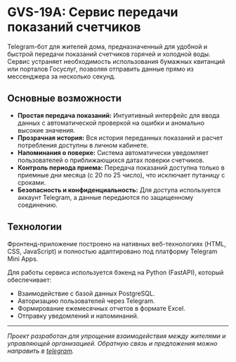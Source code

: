 # GVS-19A: Сервис передачи показаний счетчиков

Telegram-бот для жителей дома, предназначенный для удобной и быстрой передачи показаний счетчиков горячей и холодной воды. Сервис устраняет необходимость использования бумажных квитанций или порталов Госуслуг, позволяя отправить данные прямо из мессенджера за несколько секунд.

## Основные возможности

*   **Простая передача показаний:** Интуитивный интерфейс для ввода данных с автоматической проверкой на ошибки и аномально высокие значения.
*   **Прозрачная история:** Вся история переданных показаний и расчет потребления доступны в личном кабинете.
*   **Напоминания о поверке:** Система автоматически уведомляет пользователей о приближающихся датах поверки счетчиков.
*   **Контроль периода приема:** Передача показаний доступна только в приемные дни месяца (с 20 по 25 число), что исключает путаницу с сроками.
*   **Безопасность и конфиденциальность:** Для доступа используется аккаунт Telegram, а данные передаются по защищенному соединению.

## Технологии

Фронтенд-приложение построено на нативных веб-технологиях (HTML, CSS, JavaScript) и полностью адаптировано под платформу Telegram Mini Apps.

Для работы сервиса используется бэкенд на Python (FastAPI), который обеспечивает:
*   Взаимодействие с базой данных PostgreSQL.
*   Авторизацию пользователей через Telegram.
*   Формирование ежемесячных отчетов в формате Excel.
*   Отправку уведомлений и напоминаний.

---

*Проект разработан для упрощения взаимодействия между жителями и управляющей организацией. Обратную связь и предложения можно направить в [telegram](https://t.me/xDratt).*
